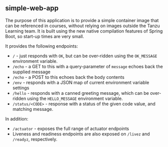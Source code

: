 ## simple-web-app

The purpose of this application is to provide a simple container
image that can be referenced in courses, without relying on
images outside the Tanzu Learning team.
It is built using the new native compilation features of Spring
Boot, so start-up times are very small.

It provides the following endpoints:

* `/` - just responds with `OK`, but can be over-ridden using
  the `OK_MESSAGE` environment variable.
* `/echo` - a GET to this with a query-parameter of `message`
  echoes back the supplied message
* `/echo` - a POST to this echoes back the body contents
* `/env` - responds with a JSON map of current environment variable settings
* `/hello` - responds with a canned greeting message, which
  can be over-ridden using the `HELLO_MESSAGE` environment
  variable.
* `/status/<CODE>` - response with a status of the given code
  value, and matching message.

In addition:

* `/actuator` - exposes the full range of actuator endpoints
* Liveness and readiness endpoints are also exposed on `/livez`
  and `/readyz`, respectively.